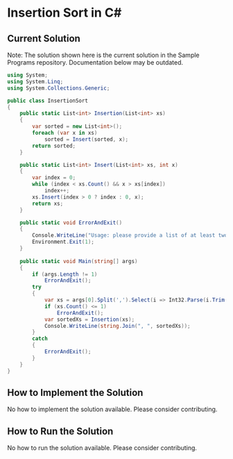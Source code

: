 # Insertion Sort in C#

## Current Solution

Note: The solution shown here is the current solution in the Sample Programs repository. Documentation below may be outdated.

```C#
using System;
using System.Linq;
using System.Collections.Generic;

public class InsertionSort
{
    public static List<int> Insertion(List<int> xs)
    {
        var sorted = new List<int>();
        foreach (var x in xs)
            sorted = Insert(sorted, x);
        return sorted;
    }

    public static List<int> Insert(List<int> xs, int x)
    {
        var index = 0;
        while (index < xs.Count() && x > xs[index])
            index++;
        xs.Insert(index > 0 ? index : 0, x);
        return xs;
    }

    public static void ErrorAndExit()
    {
        Console.WriteLine("Usage: please provide a list of at least two integers to sort in the format \"1, 2, 3, 4, 5\"");
        Environment.Exit(1);   
    }
    
    public static void Main(string[] args)
    {
        if (args.Length != 1)
            ErrorAndExit();
        try
        {
            var xs = args[0].Split(',').Select(i => Int32.Parse(i.Trim())).ToList();
            if (xs.Count() <= 1)
                ErrorAndExit();
            var sortedXs = Insertion(xs);
            Console.WriteLine(string.Join(", ", sortedXs));
        }
        catch
        {
            ErrorAndExit();
        }
    }
}
```

## How to Implement the Solution

No how to implement the solution available. Please consider contributing.

## How to Run the Solution

No how to run the solution available. Please consider contributing.